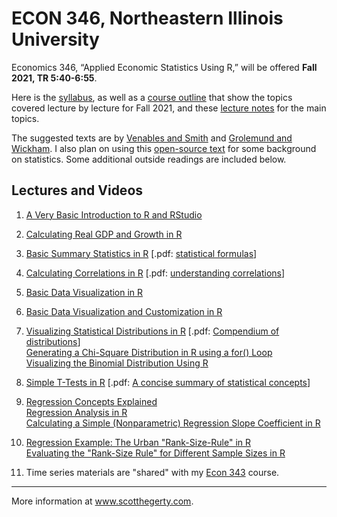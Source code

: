 # ECON 346, Northeastern Illinois University

Economics 346, “Applied Economic Statistics Using R,” will be offered **Fall 2021, TR 5:40-6:55**. 

Here is the [syllabus](https://docs.google.com/viewer?a=v&pid=sites&srcid=ZGVmYXVsdGRvbWFpbnxzd2hlZ2VydHl8Z3g6MWM1M2Q2YzRiYTQ3NzQyZA), as well as a [course outline](https://docs.google.com/viewer?a=v&pid=sites&srcid=ZGVmYXVsdGRvbWFpbnxzd2hlZ2VydHl8Z3g6NzUxODQwMjFjODlkNzk4NQ) that show the topics covered lecture by lecture for Fall 2021, and these [lecture notes](https://github.com/hegerty/ECON346/blob/main/Applied_Economics_R_Notes_Hegerty_2021.pdf) for the main topics. 

The suggested texts are by [Venables and Smith](https://cran.r-project.org/doc/manuals/r-release/R-intro.pdf) and [Grolemund and Wickham](https://r4ds.had.co.nz/). I also plan on using this [open-source text](https://openstax.org/details/books/introductory-statistics) for some background on statistics. Some additional outside readings are included below.

## Lectures and Videos
1. [A Very Basic Introduction to R and RStudio](https://youtu.be/is5BXo0HfZs)                                           
2. [Calculating Real GDP and Growth in R](https://youtu.be/orqhOGiHDZQ)                                                   
3. [Basic Summary Statistics in R](https://youtu.be/C4K31VFDb1s) [.pdf: [statistical formulas](http://integral-table.com/downloads/stats.pdf)]                                      
4. [Calculating Correlations in R](https://youtu.be/9Y6yFliG1Fg) [.pdf: [understanding correlations](https://www.japi.org/article/files/principles_of_correlation_analysis.pdf)]                             
5. [Basic Data Visualization in R](https://youtu.be/z_qFjlDm8Sc)                                                                              
6. [Basic Data Visualization and Customization in R]()                                                   
7. [Visualizing Statistical Distributions in R](https://youtu.be/qG7hByQnzuY) [.pdf: [Compendium of distributions](https://www.causascientia.org/math_stat/Dists/Compendium.pdf)]    
   [Generating a Chi-Square Distribution in R using a for() Loop](https://youtu.be/PF6dXy_dk-k)  
   [Visualizing the Binomial Distribution Using R](https://youtu.be/TH1_bXRdWUQ)

8. [Simple T-Tests in R](https://youtu.be/1bK34Of2v6g)  [.pdf: [A concise summary of statistical concepts](https://cbmm.mit.edu/sites/default/files/documents/probability_handout.pdf)] 

9. [Regression Concepts Explained](https://youtu.be/Io-tVaXpNkw)  
   [Regression Analysis in R](https://youtu.be/qN_ulTayz2U)                                                                                          
   [Calculating a Simple (Nonparametric) Regression Slope Coefficient in R](https://youtu.be/_MD-y3djXlc)                    

10. [Regression Example: The Urban "Rank-Size-Rule" in R](https://youtu.be/ezufZhSoY7s)                                          
    [Evaluating the "Rank-Size Rule" for Different Sample Sizes in R](https://youtu.be/lUyuoI9KiSI) 
    
11. Time series materials are "shared" with my [Econ 343](https://github.com/hegerty/ECON346) course.    
 
 ___
 More information at www.scotthegerty.com.
   
